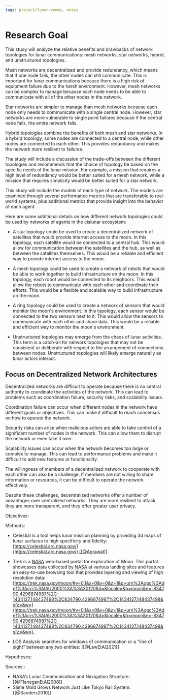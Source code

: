 ```yaml
---
tags: project/lunar-comms, notes
---
```

# Research Goal

This study will analyze the relative benefits and drawbacks of network topologies for lunar communications: mesh networks, star networks, hybrid, and unstructured topologies.

Mesh networks are decentralized and provide redundancy, which means that if one node fails, the other nodes can still communicate. This is important for lunar communications because there is a high risk of equipment failure due to the harsh environment. However, mesh networks can be complex to manage because each node needs to be able to communicate with all of the other nodes in the network.

Star networks are simpler to manage than mesh networks because each node only needs to communicate with a single central node. However, star networks are more vulnerable to single point failures because if the central node fails, the entire network fails.

Hybrid topologies combine the benefits of both mesh and star networks. In a hybrid topology, some nodes are connected to a central node, while other nodes are connected to each other. This provides redundancy and makes the network more resilient to failures.

The study will include a discussion of the trade-offs between the different topologies and recommends that the choice of topology be based on the specific needs of the lunar mission. For example, a mission that requires a high level of redundancy would be better suited for a mesh network, while a mission that requires simplicity would be better suited for a star network.

This study will include the models of each type of network. The models are examined through several performance metrics that are transferable to real-world systems, plus additional metrics that provide insight into the behavior of each agent.

Here are some additional details on how different network topologies could be used by networks of agents in the cislunar ecosystem:

- A star topology could be used to create a decentralized network of satellites that would provide internet access to the moon. In this topology, each satellite would be connected to a central hub. This would allow for communication between the satellites and the hub, as well as between the satellites themselves. This would be a reliable and efficient way to provide internet access to the moon.
    
- A mesh topology could be used to create a network of robots that would be able to work together to build infrastructure on the moon. In this topology, each robot would be connected to its neighbors. This would allow the robots to communicate with each other and coordinate their efforts. This would be a flexible and scalable way to build infrastructure on the moon.
    
- A ring topology could be used to create a network of sensors that would monitor the moon's environment. In this topology, each sensor would be connected to the two sensors next to it. This would allow the sensors to communicate with each other and share data. This would be a reliable and efficient way to monitor the moon's environment.
    
- Unstructured topologies may emerge from the chaos of lunar activities. This term is a catch-all for network topologies that may not be consistent or deliberate with respect to the arrangement of connections between nodes. Unstructured topologies will likely emerge naturally as lunar actors interact.
    

## Focus on Decentralized Network Architectures

Decentralized networks are difficult to operate because there is no central authority to coordinate the activities of the network. This can lead to problems such as coordination failure, security risks, and scalability issues.

Coordination failure can occur when different nodes in the network have different goals or objectives. This can make it difficult to reach consensus on how to operate the network.

Security risks can arise when malicious actors are able to take control of a significant number of nodes in the network. This can allow them to disrupt the network or even take it over.

Scalability issues can occur when the network becomes too large or complex to manage. This can lead to performance problems and make it difficult to add new features or functionality.

The willingness of members of a decentralized network to cooperate with each other can also be a challenge. If members are not willing to share information or resources, it can be difficult to operate the network effectively.

Despite these challenges, decentralized networks offer a number of advantages over centralized networks. They are more resilient to attack, they are more transparent, and they offer greater user privacy.

  

Objectives:

  

Methods:

- Celestial is a tool helps lunar mission planning by providing 3d maps of lunar surfaces to high specificity and fidelity: [https://celestial.arc.nasa.gov/](https://celestial.arc.nasa.gov/) [[@Agrawal]]
    
- Trek is a [NASA](NASA.md) web-based portal for exploration of Moon. This portal showcases data collected by [NASA](NASA.md) at various landing sites and features an easy-to-use browsing tool that provides layering and viewing of high resolution data: [https://trek.nasa.gov/moon/#v=0.1&x=0&y=0&z=1&p=urn%3Aogc%3Adef%3Acrs%3AIAU2000%3A%3A30120&d=&locale=&b=moon&e=-834790.4296874987%2C-1434127.148437498%2C834790.4296874987%2C1434127.148437498&sfz=&w=](https://trek.nasa.gov/moon/#v=0.1&x=0&y=0&z=1&p=urn%3Aogc%3Adef%3Acrs%3AIAU2000%3A%3A30120&d=&locale=&b=moon&e=-834790.4296874987%2C-1434127.148437498%2C834790.4296874987%2C1434127.148437498&sfz=&w=) 
    
- LOS Analysis searches for windows of communication or a "line of sight" between any two entities: [[@LawEtAl2021]]
    

Hypotheses:

  

Sources::

- NASA’s Lunar Communication and Navigation Structure: [[@FlaneganEtAl2008]]
- Slime Mold Grows Network Just Like Tokyo Rail System: [[@Sanders2010]]